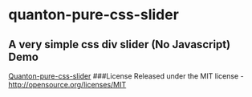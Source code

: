 # quanton-pure-css-slider
A very simple css div slider (No Javascript)
Demo
--------------------------------------
[Quanton-pure-css-slider](http://www.ciaomondo.it/blog/slider-galleria-fotografica-css-no-javascript.php)
###License
Released under the MIT license - http://opensource.org/licenses/MIT
